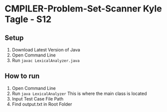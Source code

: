 # CMPILER-Problem-Set-Scanner Kyle Tagle - S12

## Setup
1. Download Latest Version of Java
2. Open Command Line
3. Run `javac LexicalAnalyzer.java`

## How to run 
1. Open Command Line
2. Run `java LexicalAnalyzer` This is where the main class is located
3. Input Test Case File Path
4. Find output.txt in Root Folder

